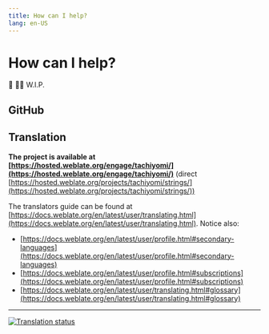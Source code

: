 ```yaml
---
title: How can I help?
lang: en-US
---
```


# How can I help?
:construction: :construction_worker_man: W.I.P.

## GitHub

## Translation

**The project is available at [https://hosted.weblate.org/engage/tachiyomi/](https://hosted.weblate.org/engage/tachiyomi/)**
(direct [https://hosted.weblate.org/projects/tachiyomi/strings/](https://hosted.weblate.org/projects/tachiyomi/strings/))

The translators guide can be found at [https://docs.weblate.org/en/latest/user/translating.html](https://docs.weblate.org/en/latest/user/translating.html). Notice also:
* [https://docs.weblate.org/en/latest/user/profile.html#secondary-languages](https://docs.weblate.org/en/latest/user/profile.html#secondary-languages)
* [https://docs.weblate.org/en/latest/user/profile.html#subscriptions](https://docs.weblate.org/en/latest/user/profile.html#subscriptions)
* [https://docs.weblate.org/en/latest/user/translating.html#glossary](https://docs.weblate.org/en/latest/user/translating.html#glossary)

***

[![Translation status](https://hosted.weblate.org/widgets/tachiyomi/-/multi-auto.svg)](https://hosted.weblate.org/engage/tachiyomi/?utm_source=widget)
